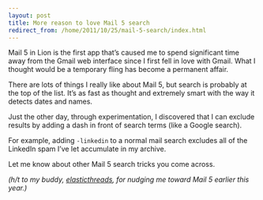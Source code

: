 ```yaml
---
layout: post
title: More reason to love Mail 5 search
redirect_from: /home/2011/10/25/mail-5-search/index.html
---
```

<p>Mail 5 in Lion is the first app that’s caused me to spend significant time away from the Gmail web interface since I first fell in love with Gmail. What I thought would be a temporary fling has become a permanent affair.</p>
<p>There are lots of things I really like about Mail 5, but search is probably at the top of the list. It’s as fast as thought and extremely smart with the way it detects dates and names.</p>
<p>Just the other day, through experimentation, I discovered that I can exclude results by adding a dash in front of search terms (like a Google search).</p>
<p>For example, adding <code>-linkedin</code> to a normal mail search excludes all of the LinkedIn spam I’ve let accumulate in my archive.</p>
<p>Let me know about other Mail 5 search tricks you come across.</p>
<p><em>(h/t to my buddy, <a href="http://elasticthreads.tumblr.com/">elasticthreads</a>, for nudging me toward Mail 5 earlier this year.)</em></p>
<p> </p>
